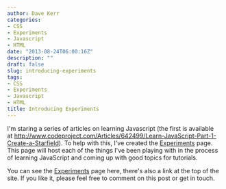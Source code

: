 ```yaml
---
author: Dave Kerr
categories:
- CSS
- Experiments
- Javascript
- HTML
date: "2013-08-24T06:00:16Z"
description: ""
draft: false
slug: introducing-experiments
tags:
- CSS
- Experiments
- Javascript
- HTML
title: Introducing Experiments
---
```



I'm staring a series of articles on learning Javascript (the first is available at <a href="http://www.codeproject.com/Articles/642499/Learn-JavaScript-Part-1-Create-a-Starfield">http://www.codeproject.com/Articles/642499/Learn-JavaScript-Part-1-Create-a-Starfield</a>). To help with this, I've created the <a title="Experiments" href="http://www.dwmkerr.com/experiments">Experiments</a> page. This page will host each of the things I've been playing with in the process of learning JavaScript and coming up with good topics for tutorials.

You can see the <a title="Experiments" href="http://www.dwmkerr.com/experiments">Experiments</a> page here, there's also a link at the top of the site. If you like it, please feel free to comment on this post or get in touch.


